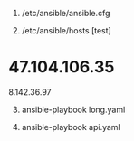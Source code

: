 1. /etc/ansible/ansible.cfg

2.   /etc/ansible/hosts
[test]
# 47.104.106.35
8.142.36.97


3. ansible-playbook long.yaml 

4. ansible-playbook api.yaml







